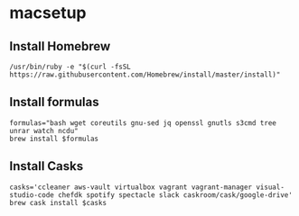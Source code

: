 # macsetup

## Install Homebrew

```
/usr/bin/ruby -e "$(curl -fsSL https://raw.githubusercontent.com/Homebrew/install/master/install)"
```

## Install formulas

```
formulas="bash wget coreutils gnu-sed jq openssl gnutls s3cmd tree unrar watch ncdu"
brew install $formulas
```

## Install Casks

```
casks='ccleaner aws-vault virtualbox vagrant vagrant-manager visual-studio-code chefdk spotify spectacle slack caskroom/cask/google-drive'
brew cask install $casks

```
